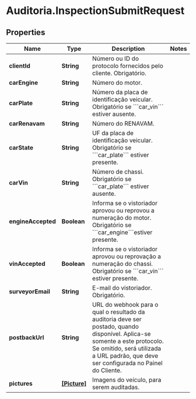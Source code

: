 # Auditoria.InspectionSubmitRequest

## Properties
Name | Type | Description | Notes
------------ | ------------- | ------------- | -------------
**clientId** | **String** | Número ou ID do protocolo fornecidos pelo cliente. Obrigatório. | 
**carEngine** | **String** | Número do motor. | 
**carPlate** | **String** | Número da placa de identificação veicular. Obrigatório se &#x60;&#x60;&#x60;car_vin&#x60;&#x60;&#x60; estiver ausente. | 
**carRenavam** | **String** | Número do RENAVAM. | 
**carState** | **String** | UF da placa de identificação veicular. Obrigatório se &#x60;&#x60;&#x60;car_plate&#x60;&#x60;&#x60; estiver presente. | 
**carVin** | **String** | Número de chassi. Obrigatório se &#x60;&#x60;&#x60;car_plate&#x60;&#x60;&#x60; estiver ausente. | 
**engineAccepted** | **Boolean** | Informa se o vistoriador aprovou ou reprovou a numeração do motor. Obrigatório se &#x60;&#x60;&#x60;car_engine&#x60;&#x60;&#x60;estiver presente. | 
**vinAccepted** | **Boolean** | Informa se o vistoriador aprovou ou reprovação a numeração do chassi. Obrigatório se &#x60;&#x60;&#x60;car_vin&#x60;&#x60;&#x60; estiver presente. | 
**surveyorEmail** | **String** | E-mail do vistoriador. Obrigatório. | 
**postbackUrl** | **String** | URL do webhook para o qual o resultado da auditoria deve ser postado, quando disponível. Aplica-se somente a este protocolo. Se omitido, será utilizada a URL padrão, que deve ser configurada no Painel do Cliente. | 
**pictures** | [**[Picture]**](Picture.md) | Imagens do veículo, para serem auditadas. | 
